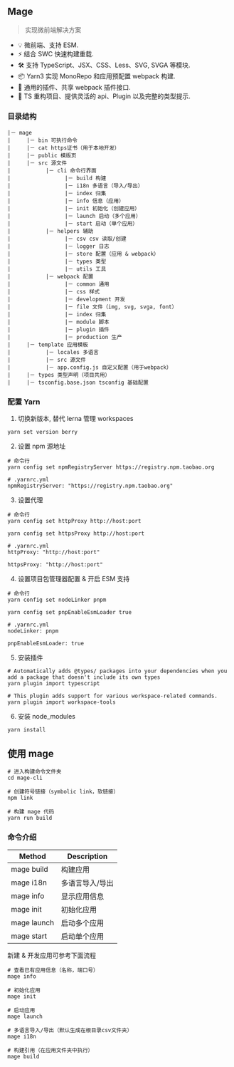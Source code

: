 ## Mage

> 实现微前端解决方案

- 💡 微前端、支持 ESM.
- ⚡️ 结合 SWC 快速构建重载.
- 🛠️ 支持 TypeScript、JSX、CSS、Less、SVG, SVGA 等模块.
- 📦 Yarn3 实现 MonoRepo 和应用预配置 webpack 构建.
- 🔩 通用的插件、共享 webpack 插件接口.
- 🔑 TS 重构项目、提供灵活的 api、Plugin 以及完整的类型提示.

### 目录结构

```
|－ mage
|     |－ bin 可执行命令
|     |－ cat https证书（用于本地开发）
|     |－ public 模版页
|     |－ src 源文件
|           |－ cli 命令行界面
|                 |－ build 构建
|                 |－ i18n 多语言（导入/导出）
|                 |－ index 归集
|                 |－ info 信息（应用）
|                 |－ init 初始化（创建应用）
|                 |－ launch 启动（多个应用）
|                 |－ start 启动（单个应用）
|           |－ helpers 辅助
|                 |－ csv csv 读取/创建
|                 |－ logger 日志
|                 |－ store 配置（应用 & webpack）
|                 |－ types 类型
|                 |－ utils 工具
|           |－ webpack 配置
|                 |－ common 通用
|                 |－ css 样式
|                 |－ development 开发
|                 |－ file 文件（img, svg, svga, font）
|                 |－ index 归集
|                 |－ module 脚本
|                 |－ plugin 插件
|                 |－ production 生产
|     |－ template 应用模板
|           |－ locales 多语言
|           |－ src 源文件
|           |－ app.config.js 自定义配置（用于webpack）
|     |－ types 类型声明（项目共用）
|     |－ tsconfig.base.json tsconfig 基础配置
```

### 配置 Yarn

1. 切换新版本, 替代 lerna 管理 workspaces

```
yarn set version berry
```

2. 设置 npm 源地址

```
# 命令行
yarn config set npmRegistryServer https://registry.npm.taobao.org

# .yarnrc.yml
npmRegistryServer: "https://registry.npm.taobao.org"

```

3. 设置代理

```
# 命令行
yarn config set httpProxy http://host:port

yarn config set httpsProxy http://host:port

# .yarnrc.yml
httpProxy: "http://host:port"

httpsProxy: "http://host:port"

```

4. 设置项目包管理器配置 & 开启 ESM 支持

```
# 命令行
yarn config set nodeLinker pnpm

yarn config set pnpEnableEsmLoader true

# .yarnrc.yml
nodeLinker: pnpm

pnpEnableEsmLoader: true
```

5. 安装插件

```
# Automatically adds @types/ packages into your dependencies when you add a package that doesn't include its own types
yarn plugin import typescript

# This plugin adds support for various workspace-related commands.
yarn plugin import workspace-tools
```

6. 安装 node_modules

```
yarn install
```

## 使用 mage

```
# 进入构建命令文件夹
cd mage-cli

# 创建符号链接（symbolic link，软链接）
npm link

# 构建 mage 代码
yarn run build
```

### 命令介绍

| Method      | Description     |
| ----------- | --------------- |
| mage build  | 构建应用        |
| mage i18n   | 多语言导入/导出 |
| mage info   | 显示应用信息    |
| mage init   | 初始化应用      |
| mage launch | 启动多个应用    |
| mage start  | 启动单个应用    |

新建 & 开发应用可参考下面流程

```
# 查看已有应用信息（名称，端口号）
mage info

# 初始化应用
mage init

# 启动应用
mage launch

# 多语言导入/导出（默认生成在根目录csv文件夹）
mage i18n

# 构建引用（在应用文件夹中执行）
mage build
```
